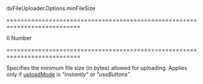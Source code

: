 <!--id-->dxFileUploader.Options.minFileSize<!--/id-->
===========================================================================
<!--default-->0<!--/default-->
<!--type-->Number<!--/type-->
===========================================================================

<!--shortDescription-->
Specifies the minimum file size (in bytes) allowed for uploading. Applies only if [uploadMode](/Documentation/ApiReference/UI_Widgets/dxFileUploader/Configuration/#uploadMode) is *"instantly*" or *"useButtons"*.
<!--/shortDescription-->

<!--fullDescription-->

<!--/fullDescription-->